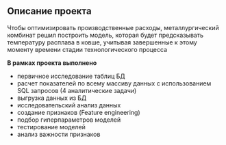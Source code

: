 ## Описание проекта

Чтобы оптимизировать производственные расходы, металлургический комбинат решил построить модель, которая будет предсказывать температуру расплава в ковше, учитывая завершенные к этому моменту времени стадии технологического процесса

**В рамках проекта выполнено**
- первичное исследование таблиц БД
- расчет показателей по всему массиву данных с использованием SQL запросов (4 аналитические задачи)
- выгрузка данных из БД
- исследовательский анализ данных
- создание признаков (Feature engineering)
- подбор гиперпараметров моделей
- тестирование моделей
- анализ важности признаков

